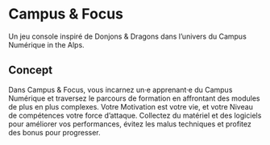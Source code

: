 # Campus & Focus

Un jeu console inspiré de Donjons & Dragons dans l’univers du Campus Numérique in the Alps.

## Concept

Dans Campus & Focus, vous incarnez un·e apprenant·e du Campus Numérique et traversez le parcours de formation en affrontant des modules de plus en plus complexes.
Votre Motivation est votre vie, et votre Niveau de compétences votre force d’attaque.
Collectez du matériel et des logiciels pour améliorer vos performances, évitez les malus techniques et profitez des bonus pour progresser.
